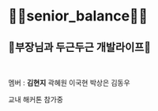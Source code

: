 # 🏋️‍♂️senior_balance🏋️‍♂️


## 🌈부장님과 두근두근 개발라이프🌈

<br>

멤버 : __김현지__ 곽혜원 이국현 박상은 김동우

교내 해커톤 참가중



